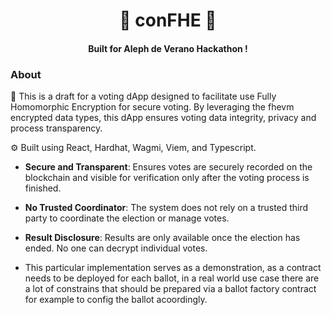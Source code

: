 <h1 align="center"> 🤫 conFHE 🤫</h1>
  <h4 align="center">Built for Aleph de Verano Hackathon !</h4>

### About

🧪 This is a draft for a voting dApp designed to facilitate use Fully Homomorphic Encryption for secure voting. By leveraging the fhevm encrypted data types, this dApp ensures voting data integrity, privacy and process transparency.

⚙️ Built using React, Hardhat, Wagmi, Viem, and Typescript.

- **Secure and Transparent**: Ensures votes are securely recorded on the blockchain and visible for verification only after the voting process is finished.

- **No Trusted Coordinator**: The system does not rely on a trusted third party to coordinate the election or manage votes.

- **Result Disclosure**: Results are only available once the election has ended. No one can decrypt individual votes.

- This particular implementation serves as a demonstration, as a contract needs to be deployed for each ballot, in a real world use case there are a lot of constrains that should be prepared via a ballot factory contract for example to config the ballot acoordingly.
